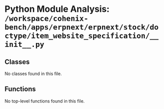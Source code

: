# Python Module Analysis: `/workspace/cohenix-bench/apps/erpnext/erpnext/stock/doctype/item_website_specification/__init__.py`

## Classes

No classes found in this file.


## Functions

No top-level functions found in this file.
